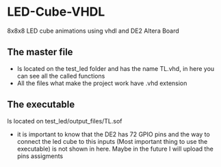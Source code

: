 # LED-Cube-VHDL
8x8x8 LED cube animations using vhdl and DE2 Altera Board

## The master file 
- Is located on the test_led folder and has the name TL.vhd, in here you can see all the called functions
- All the files what make the project work have .vhd extension

## The executable
Is located on test_led/output_files/TL.sof
- it is important to know that the DE2 has 72 GPIO pins and the way to connect the led cube to this inputs (Most important thing to use the executable) is not shown in here. Maybe in the future I will upload the pins assigments
